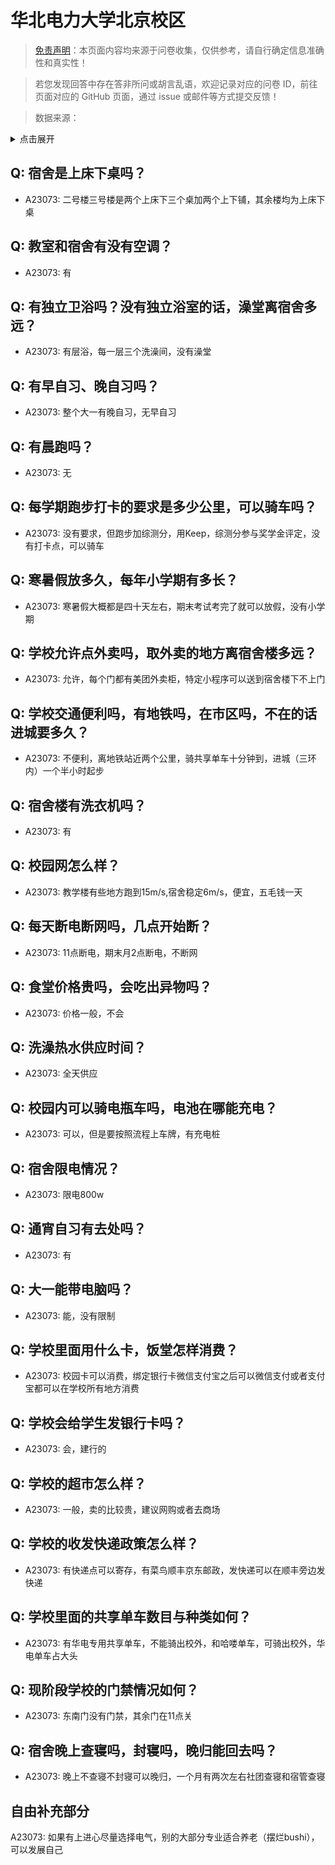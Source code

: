 # 华北电力大学北京校区

> [免责声明](https://colleges.chat/#_3)：本页面内容均来源于问卷收集，仅供参考，请自行确定信息准确性和真实性！

> 若您发现回答中存在答非所问或胡言乱语，欢迎记录对应的问卷 ID，前往页面对应的 GitHub 页面，通过 issue 或邮件等方式提交反馈！

> 数据来源：

<details><summary>点击展开</summary>
<ul>
<li>A23073: 匿名 (2024 年 06 月)</li>
</ul>
</details>

## Q: 宿舍是上床下桌吗？

- A23073: 二号楼三号楼是两个上床下三个桌加两个上下铺，其余楼均为上床下桌

## Q: 教室和宿舍有没有空调？

- A23073: 有

## Q: 有独立卫浴吗？没有独立浴室的话，澡堂离宿舍多远？

- A23073: 有层浴，每一层三个洗澡间，没有澡堂

## Q: 有早自习、晚自习吗？

- A23073: 整个大一有晚自习，无早自习

## Q: 有晨跑吗？

- A23073: 无

## Q: 每学期跑步打卡的要求是多少公里，可以骑车吗？

- A23073: 没有要求，但跑步加综测分，用Keep，综测分参与奖学金评定，没有打卡点，可以骑车

## Q: 寒暑假放多久，每年小学期有多长？

- A23073: 寒暑假大概都是四十天左右，期末考试考完了就可以放假，没有小学期

## Q: 学校允许点外卖吗，取外卖的地方离宿舍楼多远？

- A23073: 允许，每个门都有美团外卖柜，特定小程序可以送到宿舍楼下不上门

## Q: 学校交通便利吗，有地铁吗，在市区吗，不在的话进城要多久？

- A23073: 不便利，离地铁站近两个公里，骑共享单车十分钟到，进城（三环内）一个半小时起步

## Q: 宿舍楼有洗衣机吗？

- A23073: 有

## Q: 校园网怎么样？

- A23073: 教学楼有些地方跑到15m/s,宿舍稳定6m/s，便宜，五毛钱一天

## Q: 每天断电断网吗，几点开始断？

- A23073: 11点断电，期末月2点断电，不断网

## Q: 食堂价格贵吗，会吃出异物吗？

- A23073: 价格一般，不会

## Q: 洗澡热水供应时间？

- A23073: 全天供应

## Q: 校园内可以骑电瓶车吗，电池在哪能充电？

- A23073: 可以，但是要按照流程上车牌，有充电桩

## Q: 宿舍限电情况？

- A23073: 限电800w

## Q: 通宵自习有去处吗？

- A23073: 有

## Q: 大一能带电脑吗？

- A23073: 能，没有限制

## Q: 学校里面用什么卡，饭堂怎样消费？

- A23073: 校园卡可以消费，绑定银行卡微信支付宝之后可以微信支付或者支付宝都可以在学校所有地方消费

## Q: 学校会给学生发银行卡吗？

- A23073: 会，建行的

## Q: 学校的超市怎么样？

- A23073: 一般，卖的比较贵，建议网购或者去商场

## Q: 学校的收发快递政策怎么样？

- A23073: 有快递点可以寄存，有菜鸟顺丰京东邮政，发快递可以在顺丰旁边发快递

## Q: 学校里面的共享单车数目与种类如何？

- A23073: 有华电专用共享单车，不能骑出校外，和哈喽单车，可骑出校外，华电单车占大头

## Q: 现阶段学校的门禁情况如何？

- A23073: 东南门没有门禁，其余门在11点关

## Q: 宿舍晚上查寝吗，封寝吗，晚归能回去吗？

- A23073: 晚上不查寝不封寝可以晚归，一个月有两次左右社团查寝和宿管查寝

## 自由补充部分

A23073: 如果有上进心尽量选择电气，别的大部分专业适合养老（摆烂bushi），可以发展自己